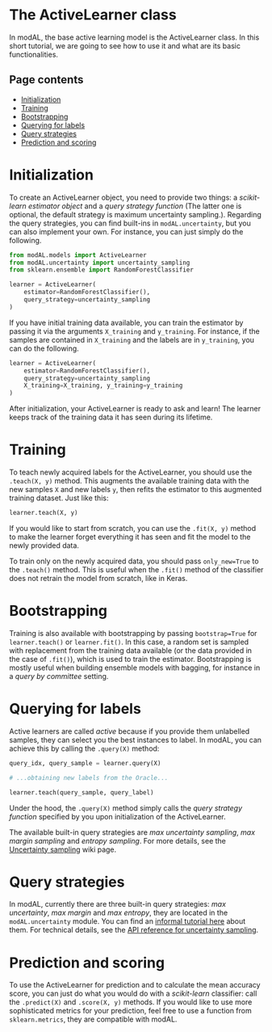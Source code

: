 # The ActiveLearner class
In modAL, the base active learning model is the ActiveLearner class. In this short tutorial, we are going to see how to use it and what are its basic functionalities.

## Page contents
- [Initialization](#initialization)  
- [Training](#training)  
- [Bootstrapping](#bootstrapping)  
- [Querying for labels](#querying)  
- [Query strategies](#query-strategies)  
- [Prediction and scoring](#prediction)  

# Initialization<a name="initialization"></a>
To create an ActiveLearner object, you need to provide two things: a *scikit-learn estimator object* and a *query strategy function* (The latter one is optional, the default strategy is maximum uncertainty sampling.). Regarding the query strategies, you can find built-ins in ```modAL.uncertainty```, but you can also implement your own. For instance, you can just simply do the following.
```python
from modAL.models import ActiveLearner
from modAL.uncertainty import uncertainty_sampling
from sklearn.ensemble import RandomForestClassifier

learner = ActiveLearner(
    estimator=RandomForestClassifier(),
    query_strategy=uncertainty_sampling
)
```
If you have initial training data available, you can train the estimator by passing it via the arguments ```X_training``` and ```y_training```. For instance, if the samples are contained in ```X_training``` and the labels are in ```y_training```, you can do the following.
```python
learner = ActiveLearner(
    estimator=RandomForestClassifier(),
    query_strategy=uncertainty_sampling
    X_training=X_training, y_training=y_training
)
```
After initialization, your ActiveLearner is ready to ask and learn! The learner keeps track of the training data it has seen during its lifetime.

# Training<a name="training"></a>
To teach newly acquired labels for the ActiveLearner, you should use the ```.teach(X, y)``` method. This augments the available training data with the new samples ```X``` and new labels ```y```, then refits the estimator to this augmented training dataset. Just like this:
```python
learner.teach(X, y)
```
If you would like to start from scratch, you can use the ```.fit(X, y)``` method to make the learner forget everything it has seen and fit the model to the newly provided data.

To train only on the newly acquired data, you should pass ```only_new=True``` to the ```.teach()``` method. This is useful when the ```.fit()``` method of the classifier does not retrain the model from scratch, like in Keras.

# Bootstrapping<a name="bootstrapping"></a>
Training is also available with bootstrapping by passing ```bootstrap=True``` for ```learner.teach()``` or ```learner.fit()```. In this case, a random set is sampled with replacement from the training data available (or the data provided in the case of ```.fit()```), which is used to train the estimator. Bootstrapping is mostly useful when building ensemble models with bagging, for instance in a *query by committee* setting.

# Querying for labels<a name="querying"></a>
Active learners are called *active* because if you provide them unlabelled samples, they can select you the best instances to label. In modAL, you can achieve this by calling the ```.query(X)``` method:
```python
query_idx, query_sample = learner.query(X)

# ...obtaining new labels from the Oracle...

learner.teach(query_sample, query_label)
```
Under the hood, the ```.query(X)``` method simply calls the *query strategy function* specified by you upon initialization of the ActiveLearner.

The available built-in query strategies are *max uncertainty sampling*, *max margin sampling* and *entropy sampling*. For more details, see the [Uncertainty sampling](Uncertainty-sampling) wiki page.

# Query strategies<a name="query-strategies"></a>
In modAL, currently there are three built-in query strategies: *max uncertainty*, *max margin* and *max entropy*, they are located in the ```modAL.uncertainty``` module. You can find an [informal tutorial here](Uncertainty-sampling) about them. For technical details, see the [API reference for uncertainty sampling](Uncertainty-sampling-API).

# Prediction and scoring<a name="prediction"></a>
To use the ActiveLearner for prediction and to calculate the mean accuracy score, you can just do what you would do with a *scikit-learn* classifier: call the ```.predict(X)``` and ```.score(X, y)``` methods. If you would like to use more sophisticated metrics for your prediction, feel free to use a function from ```sklearn.metrics```, they are compatible with modAL.
